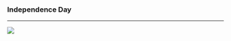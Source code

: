 ﻿

### Independence Day
----
![
](https://lh3.googleusercontent.com/OMkMhElD_oZPsRD-ezApv0_WOEF941cOiovT9e4CG6SdjO81jxn9XsuTghqSta88kXdCsZiXDk8YYAFmqxGQJv3D190BHp2LvAJCXi67g9VNwAEqiRg6cXARsP9XKdE3OKRcaKJXGVj-kZlyL2Hg0Sa65M3jeen32vViU2tqS_1rD1V5B0HdIXpECpLxO0shk60Q9wtpQx211aCDp1p4gAn7QZEdSRHIBZU_XAiwhPwszh5skr6bRzkqrzgJZQrEyp3FtVysiMzozmgmNfoV7HgU6x6gnrm8sEQB4E_TNS0Ja4xv72giFAfo2iTQCYQwt483h-vEFGChv-zaemvHGx1C1bnCZIkP31JUJwAQBhUy46SunUZYz4RcEBUMfC6pyqfjIrVC49XX51vz6Eg3bMRQD4MtBpLzovTKaDxqadm6DtBNdAu0NxJn35PlmKP1G4nBNFKDhLO0b2kxpryouv3k47kotVL7Ni1QP4iS1PMcfIq9L2D_6b4JSdo4-M-SwCjLaEY2AjudPLgmVCC31YU2aLqgP46HcD7w7_bVEnDyB_EIytm2QWS9scvvMotwLi5YU-kLFNoj3zvfP2CgAVVLzs_biNjuelrbTuNXBlt-7tyZn-tFSxNb-RXKCL2DZmx80ORnNfVxrHhTG4tY7B3G=w1366-h414-no)



































































































































































































































































































































































































































































































































































































































































